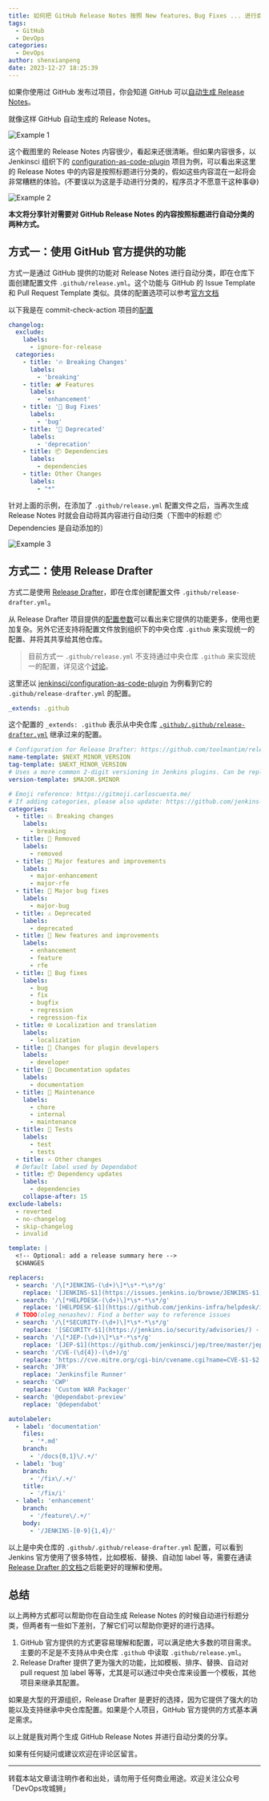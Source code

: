 ```yaml
---
title: 如何把 GitHub Release Notes 按照 New features、Bug Fixes ... 进行自动分类
tags:
  - GitHub
  - DevOps
categories:
  - DevOps
author: shenxianpeng
date: 2023-12-27 18:25:39
---
```


如果你使用过 GitHub 发布过项目，你会知道 GitHub 可以[自动生成 Release Notes](https://docs.github.com/en/repositories/releasing-projects-on-github/automatically-generated-release-notes#creating-automatically-generated-release-notes-for-a-new-release)。

就像这样 GitHub 自动生成的 Release Notes。

![Example 1](automatic-categorize-release-notes/example-1.png)

这个截图里的 Release Notes 内容很少，看起来还很清晰。但如果内容很多，以 Jenkinsci 组织下的 [configuration-as-code-plugin](https://github.com/jenkinsci/configuration-as-code-plugin) 项目为例，可以看出来这里的 Release Notes 中的内容是按照标题进行分类的，假如这些内容混在一起将会非常糟糕的体验。(不要误以为这是手动进行分类的，程序员才不愿意干这种事😅)

![Example 2](automatic-categorize-release-notes/example-2.png)

**本文将分享针对需要对 GitHub Release Notes 的内容按照标题进行自动分类的两种方式。**

## 方式一：使用 GitHub 官方提供的功能

方式一是通过 GitHub 提供的功能对 Release Notes 进行自动分类，即在仓库下面创建配置文件 `.github/release.yml`。这个功能与 GitHub 的 Issue Template 和 Pull Request Template 类似。具体的配置选项可以参考[官方文档](https://docs.github.com/en/repositories/releasing-projects-on-github/automatically-generated-release-notes#configuration-options)

以下我是在 commit-check-action 项目的[配置](https://github.com/commit-check/commit-check-action/blob/main/.github/release.yml)

```yaml
changelog:
  exclude:
    labels:
      - ignore-for-release
  categories:
    - title: '🔥 Breaking Changes'
      labels:
        - 'breaking'
    - title: 🏕 Features
      labels:
        - 'enhancement'
    - title: '🐛 Bug Fixes'
      labels:
        - 'bug'
    - title: '👋 Deprecated'
      labels:
        - 'deprecation'
    - title: 📦 Dependencies
      labels:
        - dependencies
    - title: Other Changes
      labels:
        - "*"
```

针对上面的示例，在添加了 `.github/release.yml` 配置文件之后，当再次生成 Release Notes 时就会自动将其内容进行自动归类（下图中的标题 📦 Dependencies 是自动添加的）

![Example 3](automatic-categorize-release-notes/example-3.png)

## 方式二：使用 Release Drafter 

方式二是使用 [Release Drafter](https://github.com/release-drafter/release-drafter)，即在仓库创建配置文件 `.github/release-drafter.yml`。

从 Release Drafter 项目提供的[配置参数](https://github.com/release-drafter/release-drafter?tab=readme-ov-file#configuration-options)可以看出来它提供的功能更多，使用也更加复杂。另外它还支持将配置文件放到组织下的中央仓库 `.github` 来实现统一的配置、并将其共享给其他仓库。

> 目前方式一 `.github/release.yml` 不支持通过中央仓库 `.github` 来实现统一的配置，详见这个[讨论](https://github.com/orgs/community/discussions/7926)。

这里还以 [jenkinsci/configuration-as-code-plugin](https://github.com/jenkinsci/configuration-as-code-plugin) 为例看到它的 `.github/release-drafter.yml` 的配置。

```yaml
_extends: .github
```

这个配置的 `_extends: .github` 表示从中央仓库 [`.github/.github/release-drafter.yml`](https://github.com/jenkinsci/.github/blob/master/.github/release-drafter.yml) 继承过来的配置。

```yaml
# Configuration for Release Drafter: https://github.com/toolmantim/release-drafter
name-template: $NEXT_MINOR_VERSION
tag-template: $NEXT_MINOR_VERSION
# Uses a more common 2-digit versioning in Jenkins plugins. Can be replaced by semver: $MAJOR.$MINOR.$PATCH
version-template: $MAJOR.$MINOR

# Emoji reference: https://gitmoji.carloscuesta.me/
# If adding categories, please also update: https://github.com/jenkins-infra/jenkins-maven-cd-action/blob/master/action.yaml#L16
categories:
  - title: 💥 Breaking changes
    labels:
      - breaking
  - title: 🚨 Removed
    labels:
      - removed
  - title: 🎉 Major features and improvements
    labels:
      - major-enhancement
      - major-rfe
  - title: 🐛 Major bug fixes
    labels:
      - major-bug
  - title: ⚠️ Deprecated
    labels:
      - deprecated
  - title: 🚀 New features and improvements
    labels:
      - enhancement
      - feature
      - rfe
  - title: 🐛 Bug fixes
    labels:
      - bug
      - fix
      - bugfix
      - regression
      - regression-fix
  - title: 🌐 Localization and translation
    labels:
      - localization
  - title: 👷 Changes for plugin developers
    labels:
      - developer
  - title: 📝 Documentation updates
    labels:
      - documentation
  - title: 👻 Maintenance
    labels:
      - chore
      - internal
      - maintenance
  - title: 🚦 Tests
    labels:
      - test
      - tests
  - title: ✍ Other changes
  # Default label used by Dependabot
  - title: 📦 Dependency updates
    labels:
      - dependencies
    collapse-after: 15
exclude-labels:
  - reverted
  - no-changelog
  - skip-changelog
  - invalid

template: |
  <!-- Optional: add a release summary here -->
  $CHANGES

replacers:
  - search: '/\[*JENKINS-(\d+)\]*\s*-*\s*/g'
    replace: '[JENKINS-$1](https://issues.jenkins.io/browse/JENKINS-$1) - '
  - search: '/\[*HELPDESK-(\d+)\]*\s*-*\s*/g'
    replace: '[HELPDESK-$1](https://github.com/jenkins-infra/helpdesk/issues/$1) - '
  # TODO(oleg_nenashev): Find a better way to reference issues
  - search: '/\[*SECURITY-(\d+)\]*\s*-*\s*/g'
    replace: '[SECURITY-$1](https://jenkins.io/security/advisories/) - '
  - search: '/\[*JEP-(\d+)\]*\s*-*\s*/g'
    replace: '[JEP-$1](https://github.com/jenkinsci/jep/tree/master/jep/$1) - '
  - search: '/CVE-(\d{4})-(\d+)/g'
    replace: 'https://cve.mitre.org/cgi-bin/cvename.cgi?name=CVE-$1-$2'
  - search: 'JFR'
    replace: 'Jenkinsfile Runner'
  - search: 'CWP'
    replace: 'Custom WAR Packager'
  - search: '@dependabot-preview'
    replace: '@dependabot'

autolabeler:
  - label: 'documentation'
    files:
      - '*.md'
    branch:
      - '/docs{0,1}\/.+/'
  - label: 'bug'
    branch:
      - '/fix\/.+/'
    title:
      - '/fix/i'
  - label: 'enhancement'
    branch:
      - '/feature\/.+/'
    body:
      - '/JENKINS-[0-9]{1,4}/'
```

以上是中央仓库的 `.github/.github/release-drafter.yml` 配置，可以看到 Jenkins 官方使用了很多特性，比如模板、替换、自动加 label 等，需要在通读 [Release Drafter 的文档](https://github.com/release-drafter/release-drafter?tab=readme-ov-file#configuration-options)之后能更好的理解和使用。

## 总结

以上两种方式都可以帮助你在自动生成 Release Notes 的时候自动进行标题分类，但两者有一些如下差别，了解它们可以帮助你更好的进行选择。

1. GitHub 官方提供的方式更容易理解和配置，可以满足绝大多数的项目需求。主要的不足是不支持从中央仓库 `.github` 中读取 `.github/release.yml`。
2. Release Drafter 提供了更为强大的功能，比如模板、排序、替换、自动对 pull request 加 label 等等，尤其是可以通过中央仓库来设置一个模板，其他项目来继承其配置。

如果是大型的开源组织，Release Drafter 是更好的选择，因为它提供了强大的功能以及支持继承中央仓库配置。如果是个人项目，GitHub 官方提供的方式基本满足需求。

以上就是我对两个生成 GitHub Release Notes 并进行自动分类的分享。

如果有任何疑问或建议欢迎在评论区留言。

---

转载本站文章请注明作者和出处，请勿用于任何商业用途。欢迎关注公众号「DevOps攻城狮」
